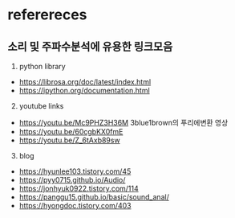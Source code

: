 # referereces

## 소리 및 주파수분석에 유용한 링크모음

1. python library
  - https://librosa.org/doc/latest/index.html
  - https://ipython.org/documentation.html

2. youtube links
  - https://youtu.be/Mc9PHZ3H36M 3blue1brown의 푸리에변환 영상
  - https://youtu.be/60cgbKX0fmE 
  - https://youtu.be/Z_6tAxb89sw

3. blog
  - https://hyunlee103.tistory.com/45
  - https://pyy0715.github.io/Audio/
  - https://jonhyuk0922.tistory.com/114
  - https://panggu15.github.io/basic/sound_anal/
  - https://hyongdoc.tistory.com/403
